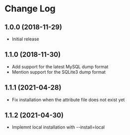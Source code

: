 # Change Log

## 1.0.0 (2018-11-29)

- Initial release

## 1.1.0 (2018-11-30)

- Add support for the latest MySQL dump format
- Mention support for the SQLite3 dump format

## 1.1.1 (2021-04-28)

- Fix installation when the attribute file does not exist yet

## 1.1.2 (2021-04-30)

- Implemnt local installation with --install=local

